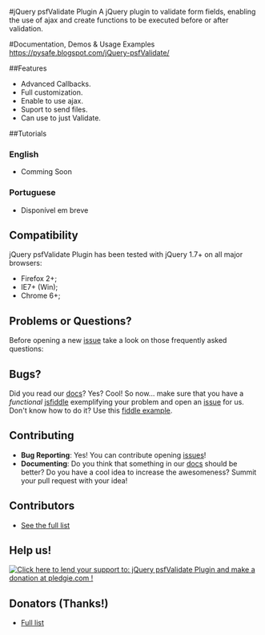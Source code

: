 #jQuery psfValidate Plugin
A jQuery plugin to validate form fields, enabling the use of ajax and create functions to be executed before or after validation.

#Documentation, Demos & Usage Examples
https://pysafe.blogspot.com/jQuery-psfValidate/

##Features

  * Advanced Callbacks.
  * Full customization.
  * Enable to use ajax.
  * Suport to send files.
  * Can use to just Validate.

##Tutorials
### English
  * Comming Soon

### Portuguese
  * Disponível em breve

## Compatibility
jQuery psfValidate Plugin has been tested with jQuery 1.7+ on all major browsers:

 * Firefox 2+;
 * IE7+ (Win);
 * Chrome 6+;

## Problems or Questions?
Before opening a new [issue](https://github.com/pyetrosafe/jQuery-psfValidate/issues) take a look on those frequently asked questions:

## Bugs?
Did you read our [docs](https://google.com/)? Yes? Cool! So now... make sure that you have a *functional* [jsfiddle](http://jsfiddle.net/) exemplifying your problem and open an [issue](https://github.com/pyetrosafe/jQuery-psfValidate/issues) for us. Don't know how to do it? Use this [fiddle example](http://jsfiddle.net/).

## Contributing
 * **Bug Reporting**: Yes! You can contribute opening [issues](https://github.com/pyetrosafe/jQuery-psfValidate/issues)!
 * **Documenting**: Do you think that something in our [docs](https://github.com/pyetrosafe/jQuery-psfValidate/tree/gh-pages) should be better? Do you have a cool idea to increase the awesomeness? Summit your pull request with your idea!

## Contributors
 * [See the full list](https://github.com/pyetrosafe/jQuery-psfValidate/graphs/contributors)

## Help us!
[![Click here to lend your support to: jQuery psfValidate Plugin and make a donation at pledgie.com !](https://pledgie.com/campaigns/22649.png?skin_name=chrome)](https://pledgie.com/campaigns/)

## Donators (Thanks!)
 * [Full list](https://pledgie.com/campaigns/22649#donors)
